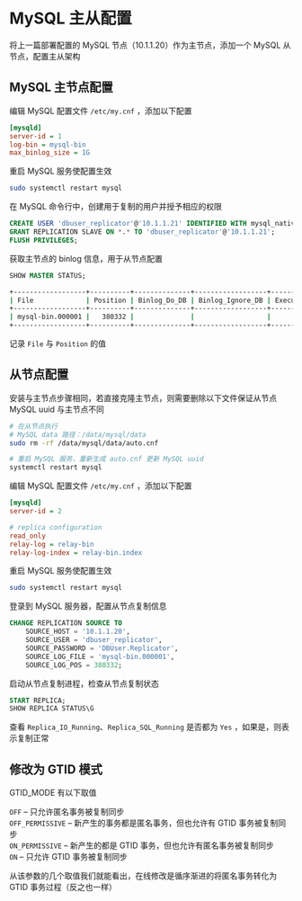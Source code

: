 # MySQL 主从配置

将上一篇部署配置的 MySQL 节点（10.1.1.20）作为主节点，添加一个 MySQL 从节点，配置主从架构

## MySQL 主节点配置

编辑 MySQL 配置文件 `/etc/my.cnf` ，添加以下配置

```ini
[mysqld]
server-id = 1
log-bin = mysql-bin
max_binlog_size = 1G
```

重启 MySQL 服务使配置生效

```bash
sudo systemctl restart mysql
```

在 MySQL 命令行中，创建用于复制的用户并授予相应的权限

```sql
CREATE USER 'dbuser_replicator'@'10.1.1.21' IDENTIFIED WITH mysql_native_password BY 'DBUser.Replicator';
GRANT REPLICATION SLAVE ON *.* TO 'dbuser_replicator'@'10.1.1.21';
FLUSH PRIVILEGES;
```

获取主节点的 binlog 信息，用于从节点配置

```sql
SHOW MASTER STATUS;
```

```bash
+------------------+----------+--------------+------------------+-------------------+
| File             | Position | Binlog_Do_DB | Binlog_Ignore_DB | Executed_Gtid_Set |
+------------------+----------+--------------+------------------+-------------------+
| mysql-bin.000001 |   380332 |              |                  |                   |
+------------------+----------+--------------+------------------+-------------------+
```

记录 `File` 与 `Position` 的值

## 从节点配置

安装与主节点步骤相同，若直接克隆主节点，则需要删除以下文件保证从节点 MySQL uuid 与主节点不同

```bash
# 在从节点执行
# MySQL data 路径：/data/mysql/data
sudo rm -rf /data/mysql/data/auto.cnf

# 重启 MySQL 服务，重新生成 auto.cnf 更新 MySQL uuid
systemctl restart mysql
```

编辑 MySQL 配置文件 `/etc/my.cnf` ，添加以下配置

```ini
[mysqld]
server-id = 2

# replica configuration
read_only
relay-log = relay-bin
relay-log-index = relay-bin.index
```

重启 MySQL 服务使配置生效

```bash
sudo systemctl restart mysql
```

登录到 MySQL 服务器，配置从节点复制信息

```sql
CHANGE REPLICATION SOURCE TO
    SOURCE_HOST = '10.1.1.20',
    SOURCE_USER = 'dbuser_replicator',
    SOURCE_PASSWORD = 'DBUser.Replicator',
    SOURCE_LOG_FILE = 'mysql-bin.000001',
    SOURCE_LOG_POS = 380332;
```

启动从节点复制进程，检查从节点复制状态

```sql
START REPLICA;
SHOW REPLICA STATUS\G
```

查看 `Replica_IO_Running`、`Replica_SQL_Running` 是否都为 `Yes` ，如果是，则表示复制正常

## 修改为 GTID 模式

GTID_MODE 有以下取值

`OFF` – 只允许匿名事务被复制同步  
`OFF_PERMISSIVE` – 新产生的事务都是匿名事务，但也允许有 GTID 事务被复制同步  
`ON_PERMISSIVE` – 新产生的都是 GTID 事务，但也允许有匿名事务被复制同步  
`ON` – 只允许 GTID 事务被复制同步

从该参数的几个取值我们就能看出，在线修改是循序渐进的将匿名事务转化为 GTID 事务过程（反之也一样）

